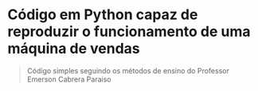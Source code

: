 # Código em Python capaz de reproduzir o funcionamento de uma máquina de vendas

> Código simples seguindo os métodos de ensino do Professor Emerson Cabrera Paraiso
